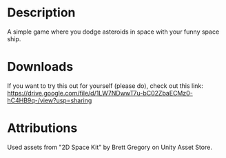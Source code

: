 # Description
A simple game where you dodge asteroids in space with your funny space ship.

# Downloads
If you want to try this out for yourself (please do), check out this link: https://drive.google.com/file/d/1LW7NDwwT7u-bC02ZbaECMz0-hC4HB9q-/view?usp=sharing

# Attributions
Used assets from "2D Space Kit" by Brett Gregory on Unity Asset Store.
